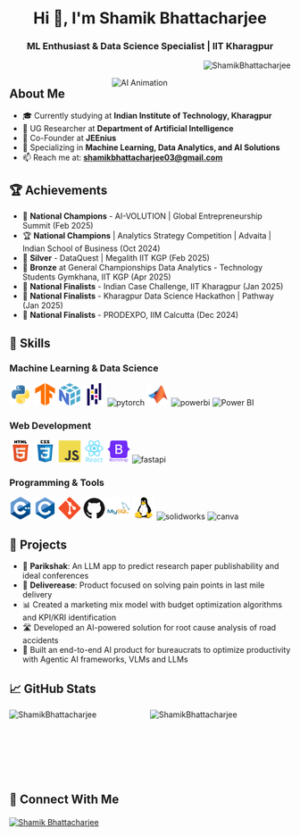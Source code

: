<h1 align="center">Hi 👋, I'm Shamik Bhattacharjee</h1>
<h3 align="center">ML Enthusiast & Data Science Specialist | IIT Kharagpur</h3>

<p align="right">
  <img src="https://komarev.com/ghpvc/?username=ShamikBhattacharjee&label=Profile%20views&color=0e75b6&style=flat" alt="ShamikBhattacharjee" />
</p>

<p><img align="right" src="https://raw.githubusercontent.com/ShamikBhattacharjee/ShamikBhattacharjee/main/assets/neur.gif" alt="AI Animation" width="320"/></p>

## About Me
- 🎓 Currently studying at **Indian Institute of Technology, Kharagpur**
- 🔬 UG Researcher at **Department of Artificial Intelligence**
- 🚀 Co-Founder at **JEEnius**
- 🌱 Specializing in **Machine Learning, Data Analytics, and AI Solutions**
- 📫 Reach me at: **shamikbhattacharjee03@gmail.com**

## 🏆 Achievements
- 🥇 **National Champions** - AI-VOLUTION | Global Entrepreneurship Summit (Feb 2025)
- 🏆 **National Champions** | Analytics Strategy Competition | Advaita | Indian School of Business (Oct 2024)
- 🥈 **Silver** - DataQuest | Megalith IIT KGP (Feb 2025)
- 🥉 **Bronze** at General Championships Data Analytics - Technology Students Gymkhana, IIT KGP (Apr 2025)
- 🎯 **National Finalists** - Indian Case Challenge, IIT Kharagpur (Jan 2025)
- 🎯 **National Finalists** - Kharagpur Data Science Hackathon | Pathway (Jan 2025)
- 🎯 **National Finalists** - PRODEXPO, IIM Calcutta (Dec 2024)

## 🔧 Skills

### Machine Learning & Data Science
<p align="left">
  <img src="https://raw.githubusercontent.com/devicons/devicon/master/icons/python/python-original.svg" alt="python" width="40" height="40"/>
  <img src="https://raw.githubusercontent.com/devicons/devicon/master/icons/tensorflow/tensorflow-original.svg" alt="tensorflow" width="40" height="40"/>
  <img src="https://raw.githubusercontent.com/devicons/devicon/master/icons/numpy/numpy-original.svg" alt="numpy" width="40" height="40"/>
  <img src="https://raw.githubusercontent.com/devicons/devicon/master/icons/pandas/pandas-original.svg" alt="pandas" width="40" height="40"/>
  <img src="https://www.vectorlogo.zone/logos/pytorch/pytorch-icon.svg" alt="pytorch" width="40" height="40"/>
  <img src="https://raw.githubusercontent.com/devicons/devicon/master/icons/matlab/matlab-original.svg" alt="matlab" width="40" height="40"/>
  <img src="https://www.vectorlogo.zone/logos/microsoft_powerbi/microsoft_powerbi-icon.svg" alt="powerbi" width="40" height="40"/>
  <img src="https://raw.githubusercontent.com/microsoft/PowerBI-Icons/main/SVG/Power-BI.svg" alt="Power BI" width="40" height="40"/>
</p>

### Web Development
<p align="left">
  <img src="https://raw.githubusercontent.com/devicons/devicon/master/icons/html5/html5-original-wordmark.svg" alt="html5" width="40" height="40"/>
  <img src="https://raw.githubusercontent.com/devicons/devicon/master/icons/css3/css3-original-wordmark.svg" alt="css3" width="40" height="40"/>
  <img src="https://raw.githubusercontent.com/devicons/devicon/master/icons/javascript/javascript-original.svg" alt="javascript" width="40" height="40"/>
  <img src="https://raw.githubusercontent.com/devicons/devicon/master/icons/react/react-original-wordmark.svg" alt="react" width="40" height="40"/>
  <img src="https://raw.githubusercontent.com/devicons/devicon/master/icons/bootstrap/bootstrap-plain-wordmark.svg" alt="bootstrap" width="40" height="40"/>
  <img src="https://www.vectorlogo.zone/logos/fastapi/fastapi-icon.svg" alt="fastapi" width="40" height="40"/>
</p>

### Programming & Tools
<p align="left">
  <img src="https://raw.githubusercontent.com/devicons/devicon/master/icons/cplusplus/cplusplus-original.svg" alt="cplusplus" width="40" height="40"/>
  <img src="https://raw.githubusercontent.com/devicons/devicon/master/icons/c/c-original.svg" alt="c" width="40" height="40"/>
  <img src="https://raw.githubusercontent.com/devicons/devicon/master/icons/git/git-original.svg" alt="git" width="40" height="40"/>
  <img src="https://raw.githubusercontent.com/devicons/devicon/master/icons/github/github-original.svg" alt="github" width="40" height="40"/>
  <img src="https://raw.githubusercontent.com/devicons/devicon/master/icons/mysql/mysql-original-wordmark.svg" alt="mysql" width="40" height="40"/>
  <img src="https://raw.githubusercontent.com/devicons/devicon/master/icons/linux/linux-original.svg" alt="linux" width="40" height="40"/>
  <img src="https://cdn.worldvectorlogo.com/logos/solidworks-logo-1.svg" alt="solidworks" width="40" height="40"/>
  <img src="https://cdn.worldvectorlogo.com/logos/canva-1.svg" alt="canva" width="40" height="40"/>
</p>

## 🚀 Projects
- 🧠 **Parikshak**: An LLM app to predict research paper publishability and ideal conferences
- 🚚 **Deliverease**: Product focused on solving pain points in last mile delivery
- 📊 Created a marketing mix model with budget optimization algorithms and KPI/KRI identification
- 🛣️ Developed an AI-powered solution for root cause analysis of road accidents
- 🤖 Built an end-to-end AI product for bureaucrats to optimize productivity with Agentic AI frameworks, VLMs and LLMs

## 📈 GitHub Stats

<p>
  <img align="left" src="https://github-readme-stats.vercel.app/api/top-langs?username=ShamikBhattacharjee&show_icons=true&locale=en&bg_color=0d1117&text_color=ffffff&layout=compact" alt="ShamikBhattacharjee" width="40%"/>
</p>

<p>
  <img align="right" src="https://github-readme-stats.vercel.app/api?username=ShamikBhattacharjee&show_icons=true&locale=en&bg_color=0d1117&text_color=ffffff&repo=convoychat" alt="ShamikBhattacharjee" width="50%"/>
</p>

<br><br><br><br><br><br><br>

## 🔗 Connect With Me
<p align="left">
  <a href="https://www.linkedin.com/in/shamik-bhattacharjee-078760221/" target="_blank">
    <img align="center" src="https://raw.githubusercontent.com/rahuldkjain/github-profile-readme-generator/master/src/images/icons/Social/linked-in-alt.svg" alt="Shamik Bhattacharjee" height="30" width="40" />
  </a>
</p>
